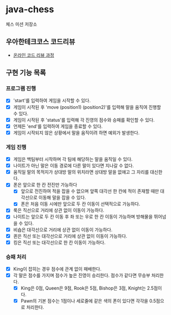 # java-chess

체스 미션 저장소

## 우아한테크코스 코드리뷰

- [온라인 코드 리뷰 과정](https://github.com/woowacourse/woowacourse-docs/blob/master/maincourse/README.md)


## 구현 기능 목록

### 프로그램 진행
- [x] 'start'를 입력하여 게임을 시작할 수 있다.
- [x] 게임이 시작된 후 'move (position1) (position2)'를 입력해 말을 움직여 진행할 수 있다.
- [x] 게임이 시작된 후 'status'를 입력해 각 진영의 점수와 승패를 확인할 수 있다.
- [x] 언제든 'end'를 입력하여 게임을 종료할 수 있다.
- [x] 게임이 시작되지 않은 상황에서 말을 움직이려 하면 예외가 발생한다.

### 게임 진행
- [x] 게임은 백팀부터 시작하며 각 팀에 해당하는 말을 움직일 수 있다.
- [x] 나이트가 아닌 말은 이동 경로에 다른 말이 있다면 지나갈 수 없다.
- [x] 움직일 말의 목적지가 상대방 말의 위치라면 상대방 말을 없애고 그 자리를 대신한다.
- [x] 폰은 앞으로 한 칸 전진만 가능하다
    - [x] 앞으로 전진하여 적을 잡을 수 없으며 앞쪽 대각선 한 칸에 적이 존재할 때만 대각선으로 이동해 말을 잡을 수 있다.
    - [x] 폰은 처음 이동 시에만 앞으로 두 칸 이동이 선택적으로 가능하다.
- [x] 룩은 직선으로 거리에 상관 없이 이동이 가능하다.
- [x] 나이트는 앞으로 두 칸 이동 후 좌 또는 우로 한 칸 이동이 가능하며 방해물을 뛰어넘을 수 있다.
- [x] 비숍은 대각선으로 거리에 상관 없이 이동이 가능하다.
- [x] 퀸은 직선 또는 대각선으로 거리에 상관 없이 이동이 가능하다.
- [x] 킹은 직선 또는 대각선으로 한 칸 이동이 가능하다.

### 승패 처리
- [x] King이 잡히는 경우 점수에 관계 없이 패배한다.
- [x] 각 말은 점수를 가지며 점수가 높은 진영이 승리한다. 점수가 같다면 무승부 처리한다.
  - [x] King은 0점, Queen은 9점, Rook은 5점, Bishop은 3점, Knight는 2.5점이다.
  - [x] Pawn의 기본 점수는 1점이나 세로줄에 같은 색의 폰이 있다면 각각을 0.5점으로 처리한다.
